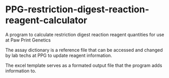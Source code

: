 # PPG-restriction-digest-reaction-reagent-calculator
A program to calculate restriction digest reaction reagent quantities for use at Paw Print Genetics

The assay dictionary is a reference file that can be accessed and changed by lab techs at PPG to update reagent information.

The excel template serves as a formated output file that the program adds information to.
